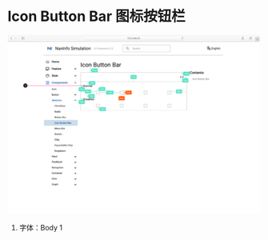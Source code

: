 # Icon Button Bar 图标按钮栏

![UI Framework Selection - Icon Button Bar](../../../imgs/ns_ui_framework/selection/Icon_Button_Bar.png)

1. 字体：Body 1

